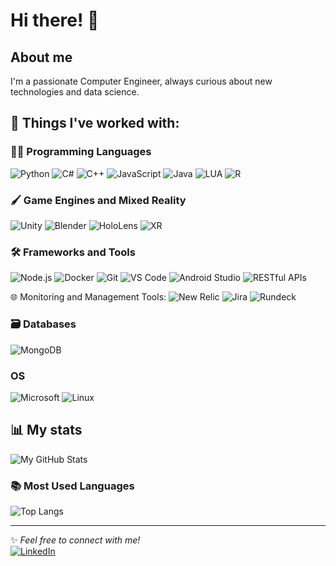 # Hi there! 👋

## About me
I'm a passionate Computer Engineer, always curious about new technologies and data science.

## 🚀 Things I've worked with:
### 👨‍💻 Programming Languages
![Python](https://img.shields.io/badge/Python-3776AB?style=for-the-badge&logo=python&logoColor=white)
![C#](https://img.shields.io/badge/C%23-239120?style=for-the-badge&logo=csharp&logoColor=white)
![C++](https://img.shields.io/badge/C++-00599C?style=for-the-badge&logo=cplusplus&logoColor=white)
![JavaScript](https://img.shields.io/badge/JavaScript-F7DF1E?style=for-the-badge&logo=javascript&logoColor=black)
![Java](https://img.shields.io/badge/Java-ED8B00?style=for-the-badge&logo=openjdk&logoColor=white)
![LUA](https://img.shields.io/badge/Lua-2C2D72?style=for-the-badge&logo=lua&logoColor=white)
![R](https://img.shields.io/badge/R-276DC3?style=for-the-badge&logo=r&logoColor=white)

### 🖌️ Game Engines and Mixed Reality
![Unity](https://img.shields.io/badge/Unity-000000?style=for-the-badge&logo=unity&logoColor=white)
![Blender](https://img.shields.io/badge/Blender-F5792A?style=for-the-badge&logo=blender&logoColor=white)
![HoloLens](https://img.shields.io/badge/HoloLens-008080?style=for-the-badge&logo=microsoft&logoColor=white)
![XR](https://img.shields.io/badge/Extended%20Reality%20(XR)-FF4C00?style=for-the-badge&logo=oculus&logoColor=white)

### 🛠️ Frameworks and Tools
![Node.js](https://img.shields.io/badge/Node.js-339933?style=for-the-badge&logo=nodedotjs&logoColor=white)
![Docker](https://img.shields.io/badge/Docker-2496ED?style=for-the-badge&logo=docker&logoColor=white)
![Git](https://img.shields.io/badge/Git-F05032?style=for-the-badge&logo=git&logoColor=white)
![VS Code](https://img.shields.io/badge/VS%20Code-007ACC?style=for-the-badge&logo=visualstudiocode&logoColor=white)
![Android Studio](https://img.shields.io/badge/Android%20Studio-3DDC84?style=for-the-badge&logo=androidstudio&logoColor=white)
![RESTful APIs](https://img.shields.io/badge/RESTful%20APIs-0096FF?style=for-the-badge&logo=api&logoColor=white)

🌐 Monitoring and Management Tools:
![New Relic](https://img.shields.io/badge/New%20Relic-008C99?style=for-the-badge&logo=newrelic&logoColor=white)
![Jira](https://img.shields.io/badge/Jira-0052CC?style=for-the-badge&logo=jira&logoColor=white)
![Rundeck](https://img.shields.io/badge/Rundeck-8A2BE2?style=for-the-badge&logo=rundeck&logoColor=white)

### 🗃️ Databases
![MongoDB](https://img.shields.io/badge/MongoDB-4EA94B?style=for-the-badge&logo=mongodb&logoColor=white)

### OS
![Microsoft](https://img.shields.io/badge/Microsoft-6666FF?style=for-the-badge&logo=microsoft&logoColor=white)
![Linux](https://img.shields.io/badge/Linux-FCC624?style=for-the-badge&logo=linux&logoColor=black)

## 📊 My stats
![My GitHub Stats](https://github-readme-stats.vercel.app/api?username=ERV501&show_icons=true&theme=radical)
  
### 📚 Most Used Languages
![Top Langs](https://github-readme-stats.vercel.app/api/top-langs/?username=ERV501&layout=compact&theme=radical)

---

✨ _Feel free to connect with me!_  
[![LinkedIn](https://img.shields.io/badge/LinkedIn-0A66C2?style=for-the-badge&logo=linkedin&logoColor=white)](https://www.linkedin.com/in/enrique-rodriguez-villafranca-751968193)
